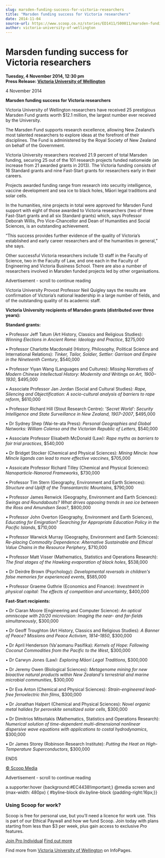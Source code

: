 ```yaml
---
slug: marsden-funding-success-for-victoria-researchers
title: "Marsden funding success for Victoria researchers"
date: 2014-11-04
source-url: https://www.scoop.co.nz/stories/ED1411/S00011/marsden-funding-success-for-victoria-researchers.htm
author: victoria-university-of-wellington
---
```

Marsden funding success for Victoria researchers
================================================

**Tuesday, 4 November 2014, 12:30 pm**  
**Press Release: [Victoria University of Wellington](https://info.scoop.co.nz/Victoria_University_of_Wellington)**

4 November 2014

**Marsden funding success for Victoria researchers**

Victoria University of Wellington researchers have received 25 prestigious Marsden Fund grants worth $12.1 million, the largest number ever received by the University.

The Marsden Fund supports research excellence, allowing New Zealand’s most talented researchers to explore ideas at the forefront of their disciplines. The Fund is administered by the Royal Society of New Zealand on behalf of the Government.

Victoria University researchers received 21.9 percent of total Marsden funding, securing 25 out of the 101 research projects funded nationwide (an increase from 21 awarded grants in 2013). The Victoria funding consists of 16 Standard grants and nine Fast-Start grants for researchers early in their careers.

Projects awarded funding range from research into security intelligence, vaccine development and sea ice to black holes, Māori legal traditions and solar cells.

In the humanities, nine projects in total were approved for Marsden Fund support with eight of those awarded to Victoria researchers (two of three Fast-Start grants and all six Standard grants) which, says Professor Deborah Willis, Pro Vice-Chancellor and Dean of Humanities and Social Sciences, is an outstanding achievement.

“This success provides further evidence of the quality of Victoria’s established and early career researchers and of the humanities in general,” she says.

Other successful Victoria researchers include 13 staff in the Faculty of Science, two in the Faculty of Law, and one each in the Faculty of Engineering and Victoria Business School. There are also a number of researchers involved in Marsden funded projects led by other organisations.

Advertisement - scroll to continue reading





Victoria University Provost Professor Neil Quigley says the results are confirmation of Victoria’s national leadership in a large number of fields, and of the outstanding quality of its academic staff.

**Victoria University recipients of Marsden grants (distributed over three years):**

**Standard grants:**

• Professor Jeff Tatum (Art History, Classics and Religious Studies): _Winning Elections in Ancient Rome: Ideology and Practice_, $275,000

• Professor Charlotte Macdonald (History, Philosophy, Political Science and International Relations): _Tinker, Tailor, Soldier, Settler: Garrison and Empire in the Nineteenth Century_, $540,000

• Professor Yiyan Wang (Languages and Cultures): _Missing Narratives of Modern Chinese Intellectual History: Modernity and Writings on Art, 1900–1930_, $495,000

• Associate Professor Jan Jordan (Social and Cultural Studies): _Rape, Silencing and Objectification: A socio-cultural analysis of barriers to rape reform_, $610,000

• Professor Richard Hill (Stout Research Centre): _'Secret World': Security Intelligence and State Surveillance in New Zealand, 1907–2007_, $495,000

• Dr Sydney Shep (Wai-te-ata Press): _Personal Geographies and Global Networks: William Colenso and the Victorian Republic of Letters_, $540,000

• Associate Professor Elisabeth McDonald (Law): _Rape myths as barriers to fair trial practices_, $540,000

• Dr Bridget Stocker (Chemical and Physical Sciences): _Mining Mincle: how Mincle ligands can lead to more effective vaccines_, $705,000

• Assoicate Professor Richard Tilley (Chemical and Physical Sciences): _Nanoparticle-Nanorod Frameworks_, $730,000

• Professor Tim Stern (Geography, Environment and Earth Sciences): _Structure and Uplift of the Transantarctic Mountains_, $790,000

• Professor James Renwick (Geography, Environment and Earth Sciences): _Swings and Roundabouts? What drives opposing trends in sea ice between the Ross and Amundsen Seas?_, $800,000

• Professor John Overton (Geography, Environment and Earth Sciences), _Educating for Emigration? Searching for Appropriate Education Policy in the Pacific Islands_, $710,000

• Professor Warwick Murray (Geography, Environment and Earth Sciences): _Re-placing Commodity Dependence: Alternative Sustainable and Ethical Value Chains in the Resource Periphery_, $710,000

• Professor Matt Visser (Mathematics, Statistics and Operations Research): _The final stages of the Hawking evaporation of black holes_, $538,000

• Dr Deirdre Brown (Psychology): _Developmental reversals in children's false memories for experienced events_, $585,000

• Professor Graeme Guthrie (Economics and Finance): _Investment in physical capital: The effects of competition and uncertainty_, $400,000

**Fast-Start recipients:**

• Dr Ciaran Moore (Engineering and Computer Science): _An optical omniscope with 20/20 microvision: Imaging the near- and far-fields simultaneously_, $300,000

• Dr Geoff Troughton (Art History, Classics and Religious Studies): _A Banner of Peace? Missions and Peace Activism, 1814–1850_, $300,000

• Dr April Henderson (Va'aomanu Pasifika): _Kernels of Hope: Following Coconut Commodities from the Pacific to the West_, $300,000

• Dr Carwyn Jones (Law): _Exploring Māori Legal Traditions_, $300,000

• Dr Jeremy Owen (Biological Sciences): _Metagenome mining for new bioactive natural products within New Zealand's terrestrial and marine microbial communities_, $300,000

• Dr Eva Anton (Chemical and Physical Sciences): _Strain-engineered lead-free ferroelectric thin films_, $300,000

• Dr Jonathan Halpert (Chemical and Physical Sciences): _Novel organic metal halides for perovskite sensitized solar cells_, $300,000

• Dr Dimitrios Mitsotakis (Mathematics, Statistics and Operations Research): _Numerical solution of time-dependent multi-dimensional nonlinear dispersive wave equations with applications to costal hydrodynamics_, $300,000

• Dr James Storey (Robinson Research Institute): _Putting the Heat on High-Temperature Superconductors_, $300,000

ENDS

[© Scoop Media](http://www.scoop.co.nz/about/terms.html)  

Advertisement - scroll to continue reading



a.supporter:hover {background:#EC4438!important;} @media screen and (max-width: 480px) { #byline-block div.byline-block {padding-right:16px;}}

### Using Scoop for work?

Scoop is free for personal use, but you’ll need a licence for work use. This is part of our Ethical Paywall and how we fund Scoop. Join today with plans starting from less than $3 per week, plus gain access to exclusive _Pro_ features.  
  
[Join Pro Individual](https://pro.scoop.co.nz/Individual/?from=ProIn24) [Find out more](https://pro.scoop.co.nz/using-scoop-for-work/?from=ProIn24)

Find more from [Victoria University of Wellington](https://info.scoop.co.nz/Victoria_University_of_Wellington) on InfoPages.